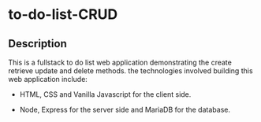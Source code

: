 # to-do-list-CRUD

## Description

This is a fullstack to do list web application demonstrating the create retrieve update and delete methods.
the technologies involved building this web application include: 

+ HTML, CSS and Vanilla Javascript for the client side.

+ Node, Express for the server side and MariaDB for the database.